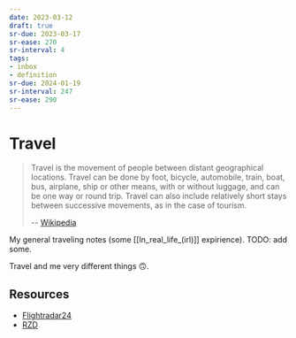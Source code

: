 ```yaml
---
date: 2023-03-12
draft: true
sr-due: 2023-03-17
sr-ease: 270
sr-interval: 4
tags:
- inbox
- definition
sr-due: 2024-01-19
sr-interval: 247
sr-ease: 290
---
```


# Travel

> Travel is the movement of people between distant geographical locations.
> Travel can be done by foot, bicycle, automobile, train, boat, bus, airplane,
> ship or other means, with or without luggage, and can be one way or round
> trip. Travel can also include relatively short stays between successive
> movements, as in the case of tourism.
>
> -- [Wikipedia](https://en.wikipedia.org/wiki/Travel)

My general traveling notes (some [[In_real_life_(irl)]] expirience). TODO: add
some.

Travel and me very different things 🙃.

## Resources

- [Flightradar24](https://www.flightradar24.com/)
- [RZD](http://www.rzd.ru/)

